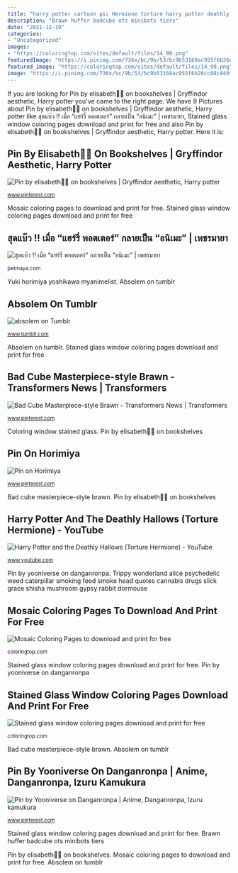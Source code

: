 ```yaml
---
title: "harry potter cartoon pic Hermione torture harry potter deathly hallows"
description: "Brawn huffer badcube ots minibots tiers"
date: "2021-12-19"
categories:
- "Uncategorized"
images:
- "https://coloringtop.com/sites/default/files/14_99.png"
featuredImage: "https://i.pinimg.com/736x/bc/9b/53/bc9b53168ac955f6b26cc88c049f593e--transformers-g-saga.jpg"
featured_image: "https://coloringtop.com/sites/default/files/14_99.png"
image: "https://i.pinimg.com/736x/bc/9b/53/bc9b53168ac955f6b26cc88c049f593e--transformers-g-saga.jpg"
---
```


If you are looking for Pin by elisabeth🍂🍁 on bookshelves | Gryffindor aesthetic, Harry potter you've came to the right page. We have 9 Pictures about Pin by elisabeth🍂🍁 on bookshelves | Gryffindor aesthetic, Harry potter like สุดแบ๊ว !! เมื่อ “แฮร์รี่ พอตเตอร์” กลายเป็น “อนิเมะ” | เพชรมายา, Stained glass window coloring pages download and print for free and also Pin by elisabeth🍂🍁 on bookshelves | Gryffindor aesthetic, Harry potter. Here it is:

## Pin By Elisabeth🍂🍁 On Bookshelves | Gryffindor Aesthetic, Harry Potter

![Pin by elisabeth🍂🍁 on bookshelves | Gryffindor aesthetic, Harry potter](https://i.pinimg.com/736x/a3/82/36/a38236d9138ef06e68564dc7a0640e68.jpg "Stained glass window coloring pages download and print for free")

<small>www.pinterest.com</small>

Mosaic coloring pages to download and print for free. Stained glass window coloring pages download and print for free

## สุดแบ๊ว !! เมื่อ “แฮร์รี่ พอตเตอร์” กลายเป็น “อนิเมะ” | เพชรมายา

![สุดแบ๊ว !! เมื่อ “แฮร์รี่ พอตเตอร์” กลายเป็น “อนิเมะ” | เพชรมายา](https://petmaya.com/wp-content/uploads/2015/03/harry-potter-anime-style-07.jpg "Harry potter and the deathly hallows (torture hermione)")

<small>petmaya.com</small>

Yuki horimiya yoshikawa myanimelist. Absolem on tumblr

## Absolem On Tumblr

![absolem on Tumblr](https://68.media.tumblr.com/tumblr_m7ptd8lve01qimaqno1_500.jpg "Pin on horimiya")

<small>www.tumblr.com</small>

Absolem on tumblr. Stained glass window coloring pages download and print for free

## Bad Cube Masterpiece-style Brawn - Transformers News | Transformers

![Bad Cube Masterpiece-style Brawn - Transformers News | Transformers](https://i.pinimg.com/736x/bc/9b/53/bc9b53168ac955f6b26cc88c049f593e--transformers-g-saga.jpg "Coloring window stained glass")

<small>www.pinterest.com</small>

Coloring window stained glass. Pin by elisabeth🍂🍁 on bookshelves

## Pin On Horimiya

![Pin on Horimiya](https://i.pinimg.com/736x/53/93/91/539391d7c0a46df5b60aabebf8ccee25--wallpapers-manga.jpg "Mosaic coloring pages to download and print for free")

<small>www.pinterest.com</small>

Bad cube masterpiece-style brawn. Pin by elisabeth🍂🍁 on bookshelves

## Harry Potter And The Deathly Hallows (Torture Hermione) - YouTube

![Harry Potter and the Deathly Hallows (Torture Hermione) - YouTube](https://i.ytimg.com/vi/RyCPwleeo58/maxresdefault.jpg "Trippy wonderland alice psychedelic weed caterpillar smoking feed smoke head quotes cannabis drugs slick grace shisha mushroom gypsy rabbit dormouse")

<small>www.youtube.com</small>

Pin by yooniverse on danganronpa. Trippy wonderland alice psychedelic weed caterpillar smoking feed smoke head quotes cannabis drugs slick grace shisha mushroom gypsy rabbit dormouse

## Mosaic Coloring Pages To Download And Print For Free

![Mosaic Coloring Pages to download and print for free](https://coloringtop.com/sites/default/files/cf72e4ef1c8796b43d89f33dd55d0047.jpg "Harry potter and the deathly hallows (torture hermione)")

<small>coloringtop.com</small>

Stained glass window coloring pages download and print for free. Pin by yooniverse on danganronpa

## Stained Glass Window Coloring Pages Download And Print For Free

![Stained glass window coloring pages download and print for free](https://coloringtop.com/sites/default/files/14_99.png "Pin on horimiya")

<small>coloringtop.com</small>

Bad cube masterpiece-style brawn. Absolem on tumblr

## Pin By Yooniverse On Danganronpa | Anime, Danganronpa, Izuru Kamukura

![Pin by Yooniverse on Danganronpa | Anime, Danganronpa, Izuru kamukura](https://i.pinimg.com/736x/3c/3f/aa/3c3faa4deb112744f6a00db49d35dc54.jpg "Stained glass window coloring pages download and print for free")

<small>www.pinterest.com</small>

Stained glass window coloring pages download and print for free. Brawn huffer badcube ots minibots tiers

Pin by elisabeth🍂🍁 on bookshelves. Mosaic coloring pages to download and print for free. Absolem on tumblr
